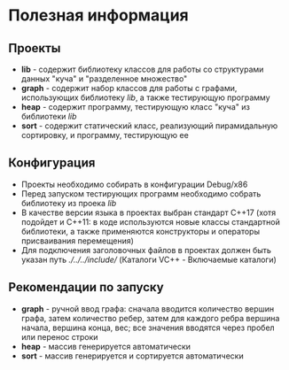 # Полезная информация

## Проекты

* __lib__ - содержит библиотеку классов для работы со структурами данных "куча" и "разделенное множество"
* __graph__ - содержит набор классов для работы с графами, использующих библиотеку _lib_, а также тестирующую программу
* __heap__ - содержит программу, тестирующую класс "куча" из библиотеки _lib_
* __sort__ - содержит статический класс, реализующий пирамидальную сортировку, и программу, тестирующую ее

## Конфигурация

* Проекты необходимо собирать в конфигурации Debug/x86
* Перед запуском тестирующих программ необходимо собрать библиотеку из проека _lib_
* В качестве версии языка в проектах выбран стандарт C++17 (хотя подойдет и C++11: в коде используются новые классы стандартной библиотеки, а также применяются конструкторы и операторы присваивания перемещения)
* Для подключения заголовочных файлов в проектах должен быть указан путь _./../../include/_ (Каталоги VC++ - Включаемые каталоги)

## Рекомендации по запуску

* __graph__ - ручной ввод графа: сначала вводится количество вершин графа, затем количество ребер, затем для каждого ребра вершина начала, вершина конца, вес; все значения вводятся через пробел или перенос строки
* __heap__ - массив генерируется автоматически
* __sort__ - массив генерируется и сортируется автоматически